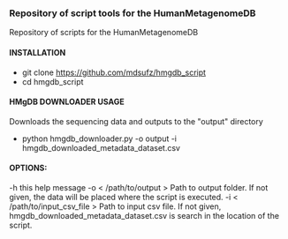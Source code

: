 ### Repository of script tools for the HumanMetagenomeDB

Repository of scripts for the HumanMetagenomeDB

#### INSTALLATION

- git clone https://github.com/mdsufz/hmgdb_script
- cd hmgdb_script

#### HMgDB DOWNLOADER USAGE
Downloads the sequencing data and outputs to the "output" directory
- python hmgdb_downloader.py -o output -i hmgdb_downloaded_metadata_dataset.csv

#### OPTIONS:

-h               this help message
-o               < /path/to/output >                    Path to output folder. If not given, the data will be placed where the script is executed.
-i               < /path/to/input_csv_file >            Path to input csv file. If not given, hmgdb_downloaded_metadata_dataset.csv is search in the location of the script.
